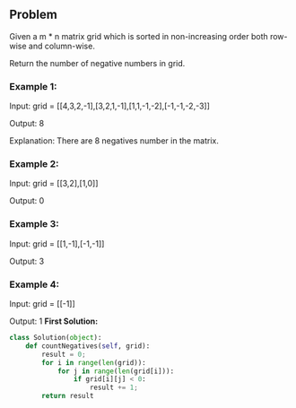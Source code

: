 ## Problem

Given a m * n matrix grid which is sorted in non-increasing order both row-wise and column-wise. 

Return the number of negative numbers in grid.

### Example 1:

Input: grid = [[4,3,2,-1],[3,2,1,-1],[1,1,-1,-2],[-1,-1,-2,-3]]

Output: 8

Explanation: There are 8 negatives number in the matrix.

### Example 2:

Input: grid = [[3,2],[1,0]]

Output: 0

### Example 3:

Input: grid = [[1,-1],[-1,-1]]

Output: 3

### Example 4:

Input: grid = [[-1]]

Output: 1
**First Solution:**
```python
class Solution(object):
    def countNegatives(self, grid):
        result = 0;
        for i in range(len(grid)):
            for j in range(len(grid[i])):
                if grid[i][j] < 0:
                    result += 1;
        return result
```